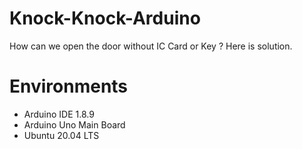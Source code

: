 # Knock-Knock-Arduino
How can we open the door without IC Card or Key ?
Here is solution.

# Environments
- Arduino IDE 1.8.9
- Arduino Uno Main Board
- Ubuntu 20.04 LTS
